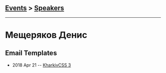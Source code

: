 ## [Events](../README.md) > [Speakers](../speakers.md)
---

# Мещеряков Денис

## Email Templates
- 2018 Apr 21 -- [KharkivCSS 3](https://www.youtube.com/watch?v=QhUIZCJE-Tk)    
